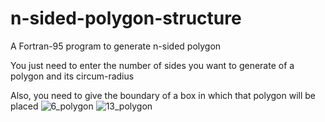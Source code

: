 # n-sided-polygon-structure
A Fortran-95 program to generate n-sided polygon

You just need to enter the number of sides you want to generate of a polygon and its circum-radius

Also, you need to give the boundary of a box in which that polygon will be placed ![6_polygon](https://user-images.githubusercontent.com/51627639/230051386-200b33f0-a7eb-4191-b89e-f5cf50c8fed5.PNG)
![13_polygon](https://user-images.githubusercontent.com/51627639/230051884-b758b97b-0535-4772-a267-7282fc4482f6.PNG)
